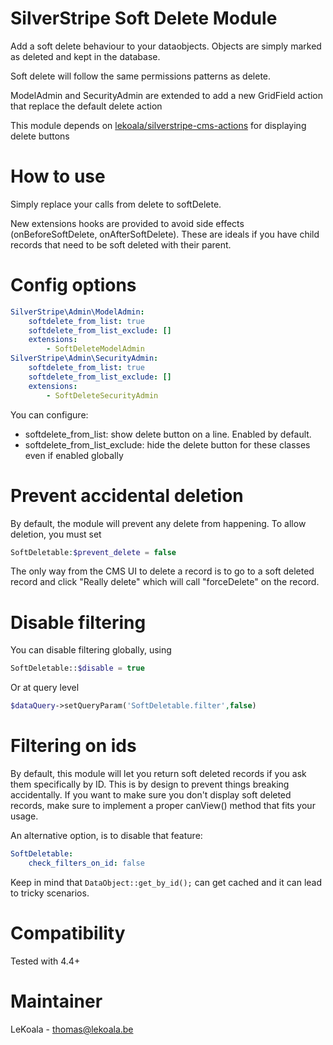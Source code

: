 # SilverStripe Soft Delete Module

Add a soft delete behaviour to your dataobjects. Objects are simply marked as deleted and kept in the database.

Soft delete will follow the same permissions patterns as delete.

ModelAdmin and SecurityAdmin are extended to add a new GridField action that replace the default delete action

This module depends on [lekoala/silverstripe-cms-actions](https://github.com/lekoala/silverstripe-cms-actions) for displaying delete buttons

# How to use

Simply replace your calls from delete to softDelete.

New extensions hooks are provided to avoid side effects (onBeforeSoftDelete, onAfterSoftDelete).
These are ideals if you have child records that need to be soft deleted with their parent.

# Config options

```yml
SilverStripe\Admin\ModelAdmin:
    softdelete_from_list: true
    softdelete_from_list_exclude: []
    extensions:
        - SoftDeleteModelAdmin
SilverStripe\Admin\SecurityAdmin:
    softdelete_from_list: true
    softdelete_from_list_exclude: []
    extensions:
        - SoftDeleteSecurityAdmin
```

You can configure:

-   softdelete_from_list: show delete button on a line. Enabled by default.
-   softdelete_from_list_exclude: hide the delete button for these classes even if enabled globally

# Prevent accidental deletion

By default, the module will prevent any delete from happening. To allow deletion, you must set

```php
SoftDeletable:$prevent_delete = false
```

The only way from the CMS UI to delete a record is to go to a soft deleted record
and click "Really delete" which will call "forceDelete" on the record.

# Disable filtering

You can disable filtering globally, using

```php
SoftDeletable::$disable = true
```

Or at query level

```php
$dataQuery->setQueryParam('SoftDeletable.filter',false)
```

# Filtering on ids

By default, this module will let you return soft deleted records if you
ask them specifically by ID. This is by design to prevent things breaking accidentally.
If you want to make sure you don't display soft deleted records, make
sure to implement a proper canView() method that fits your usage.

An alternative option, is to disable that feature:

```yml
SoftDeletable:
    check_filters_on_id: false
```

Keep in mind that `DataObject::get_by_id();` can get cached and it can lead to tricky scenarios.

# Compatibility

Tested with 4.4+

# Maintainer

LeKoala - thomas@lekoala.be
